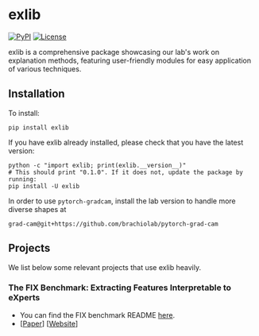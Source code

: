# exlib
[![PyPI](https://img.shields.io/pypi/v/exlib)](https://pypi.org/project/exlib/)
[![License](https://img.shields.io/badge/license-MIT-blue.svg)](https://github.com/BrachioLab/exlib/blob/master/LICENSE)

exlib is a comprehensive package showcasing our lab's work on explanation methods, featuring user-friendly modules for easy application of various techniques. 

## Installation
To install:
```
pip install exlib
```

If you have exlib already installed, please check that you have the latest version:
```
python -c "import exlib; print(exlib.__version__)"
# This should print "0.1.0". If it does not, update the package by running:
pip install -U exlib
```

In order to use `pytorch-gradcam`, install the lab version to handle more diverse shapes at 
```
grad-cam@git+https://github.com/brachiolab/pytorch-grad-cam
```

## Projects
We list below some relevant projects that use exlib heavily.

### The FIX Benchmark: Extracting Features Interpretable to eXperts
* You can find the FIX benchmark README [here](https://github.com/BrachioLab/exlib/tree/main/fix). 
* [<a href="https://github.com/BrachioLab/brachiolab.github.io/blob/live/fix/jin2024fix.pdf">Paper</a>] [<a href="https://brachiolab.github.io/fix/">Website</a>] 


